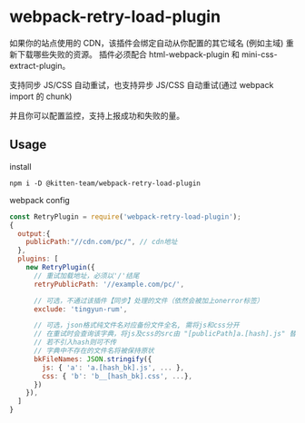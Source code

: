 # webpack-retry-load-plugin

如果你的站点使用的 CDN，该插件会绑定自动从你配置的其它域名 (例如主域) 重新下载哪些失败的资源。
插件必须配合 html-webpack-plugin 和 mini-css-extract-plugin。

支持同步 JS/CSS 自动重试，也支持异步 JS/CSS 自动重试(通过 webpack import 的 chunk)

并且你可以配置监控，支持上报成功和失败的量。

## Usage

install

```shell
npm i -D @kitten-team/webpack-retry-load-plugin
```

webpack config

```js
const RetryPlugin = require('webpack-retry-load-plugin');
{
  output:{
    publicPath:"//cdn.com/pc/", // cdn地址
  },
  plugins: [
    new RetryPlugin({
      // 重试加载地址，必须以'/'结尾
      retryPublicPath: '//example.com/pc/', 

      // 可选，不通过该插件【同步】处理的文件（依然会被加上onerror标签）
      exclude: 'tingyun-rum',

      // 可选，json格式纯文件名对应备份文件全名, 需将js和css分开
      // 在重试时会查询该字典，将js及css的src由 "[publicPath]a.[hash].js" 替换为 "[retryPublicPath]a.[hash_bk].js"
      // 若不引入hash则可不传
      // 字典中不存在的文件名将被保持原状
      bkFileNames: JSON.stringify({
        js: { 'a': 'a.[hash_bk].js', ... },
        css: { 'b': 'b__[hash_bk].css', ...},
      })
    }),
  ]
}
```

